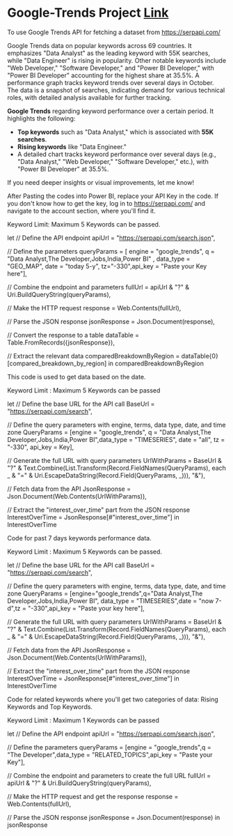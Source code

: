 # Google-Trends Project [Link](https://app.powerbi.com/view?r=eyJrIjoiNzMzMmJjYjktOWNlNi00NmIzLWExNTYtYWUxMmZmMDAzM2M3IiwidCI6ImM2ZTU0OWIzLTVmNDUtNDAzMi1hYWU5LWQ0MjQ0ZGM1YjJjNCJ9)

To use Google Trends API for fetching a dataset from https://serpapi.com/

Google Trends data on popular keywords across 69 countries. It emphasizes "Data Analyst" as the leading keyword with 55K searches, while "Data Engineer" is rising in popularity. Other notable keywords include "Web Developer," "Software Developer," and "Power BI Developer," with "Power BI Developer" accounting for the highest share at 35.5%. A performance graph tracks keyword trends over several days in October. The data is a snapshot of searches, indicating demand for various technical roles, with detailed analysis available for further tracking.

**Google Trends** regarding keyword performance over a certain period. It highlights the following:

- **Top keywords** such as "Data Analyst," which is associated with **55K searches**.
- **Rising keywords** like "Data Engineer."
- A detailed chart tracks keyword performance over several days (e.g., "Data Analyst," "Web Developer," "Software Developer," etc.), with "Power BI Developer" at 35.5%.

If you need deeper insights or visual improvements, let me know!


















After Pasting the codes into Power BI, replace your API Key in the code. If you don't know how to get the key, log in to https://serpapi.com/ and navigate to the account section, where you'll find it.

Keyword Limit: Maximum 5 Keywords can be passed.
  
  let
    // Define the API endpoint
    apiUrl = "https://serpapi.com/search.json",


// Define the parameters
queryParams = [ engine = "google_trends", q = "Data Analyst,The Developer,Jobs,India,Power BI" , data_type = "GEO_MAP", date = "today 5-y", tz="-330",api_key = "Paste your Key here"],

// Combine the endpoint and parameters
fullUrl = apiUrl & "?" & Uri.BuildQueryString(queryParams),

// Make the HTTP request
response = Web.Contents(fullUrl),

// Parse the JSON response
jsonResponse = Json.Document(response),

// Convert the response to a table
dataTable = Table.FromRecords({jsonResponse}),

// Extract the relevant data
comparedBreakdownByRegion = dataTable{0}[compared_breakdown_by_region]
in
    comparedBreakdownByRegion


This code is used to get data based on the date.

Keyword Limit : Maximum 5 Keywords can be passed


let
    // Define the base URL for the API call
    BaseUrl = "https://serpapi.com/search",

// Define the query parameters with engine, terms, data type, date, and time zone
QueryParams = [engine = "google_trends", q = "Data Analyst,The Developer,Jobs,India,Power BI",data_type = "TIMESERIES", date = "all", tz = "-330",    api_key = Key],

// Generate the full URL with query parameters
UrlWithParams = BaseUrl & "?" & Text.Combine(List.Transform(Record.FieldNames(QueryParams), 
    each _ & "=" & Uri.EscapeDataString(Record.Field(QueryParams, _))), "&"),

// Fetch data from the API
JsonResponse = Json.Document(Web.Contents(UrlWithParams)),

// Extract the "interest_over_time" part from the JSON response
InterestOverTime = JsonResponse[#"interest_over_time"]
in
    InterestOverTime

Code for past 7 days keywords performance data.

Keyword Limit : Maximum 5 Keywords can be passed.


let
    // Define the base URL for the API call
    BaseUrl = "https://serpapi.com/search",

// Define the query parameters with engine, terms, data type, date, and time zone
QueryParams = [engine="google_trends",q="Data Analyst,The Developer,Jobs,India,Power BI", data_type = "TIMESERIES",date = "now 7-d",tz = "-330",api_key = "Paste your key here"],

// Generate the full URL with query parameters
UrlWithParams = BaseUrl & "?" & Text.Combine(List.Transform(Record.FieldNames(QueryParams), 
    each _ & "=" & Uri.EscapeDataString(Record.Field(QueryParams, _))), "&"),

// Fetch data from the API
JsonResponse = Json.Document(Web.Contents(UrlWithParams)),

// Extract the "interest_over_time" part from the JSON response
InterestOverTime = JsonResponse[#"interest_over_time"]
in
    InterestOverTime


Code for related keywords where you'll get two categories of data: Rising Keywords and Top Keywords.

Keyword Limit : Maximum 1 Keywords can be passed


let
    // Define the API endpoint
    apiUrl = "https://serpapi.com/search.json",

// Define the parameters
queryParams = [engine = "google_trends",q = "The Developer",data_type = "RELATED_TOPICS",api_key = "Paste your Key"],

// Combine the endpoint and parameters to create the full URL
fullUrl = apiUrl & "?" & Uri.BuildQueryString(queryParams),

// Make the HTTP request and get the response
response = Web.Contents(fullUrl),

// Parse the JSON response
jsonResponse = Json.Document(response)
in
    jsonResponse

